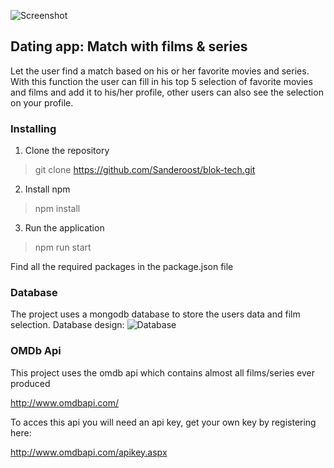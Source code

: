 ![Screenshot](https://github.com/Sanderoost/files/blob/master/screenshotNetflix.png)
## Dating app: Match with films & series
Let the user find a match based on his or her favorite movies and series.
With this function the user can fill in his top 5 selection of favorite movies and films and add it to his/her profile, other users can also see the selection on your profile.


### Installing

1. Clone the repository

> git clone https://github.com/Sanderoost/blok-tech.git

2. Install npm

> npm install

3. Run the application 

> npm run start

Find all the required packages in the package.json file

### Database
The project uses a mongodb database to store the users data and film selection.
Database design:
![Database](https://github.com/Sanderoost/files/blob/master/Database.png)

### OMDb Api
This project uses the omdb api which contains almost all films/series ever produced

http://www.omdbapi.com/

To acces this api you will need an api key, get your own key by registering here:

http://www.omdbapi.com/apikey.aspx

